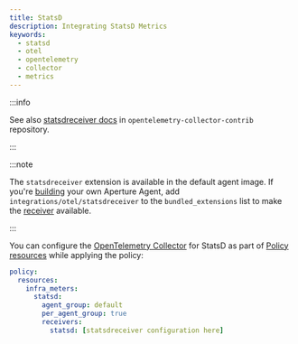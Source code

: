 ```yaml
---
title: StatsD
description: Integrating StatsD Metrics
keywords:
  - statsd
  - otel
  - opentelemetry
  - collector
  - metrics
---
```


:::info

See also [statsdreceiver docs][receiver] in `opentelemetry-collector-contrib`
repository.

:::

:::note

The `statsdreceiver` extension is available in the default agent image. If
you're [building][build] your own Aperture Agent, add
`integrations/otel/statsdreceiver` to the `bundled_extensions` list to make the
[receiver][receiver] available.

:::

You can configure the [OpenTelemetry Collector][opentelemetry-collector] for
StatsD as part of [Policy resources][policy-resources] while applying the
policy:

```yaml
policy:
  resources:
    infra_meters:
      statsd:
        agent_group: default
        per_agent_group: true
        receivers:
          statsd: [statsdreceiver configuration here]
```

[build]: /reference/aperturectl/build/agent/agent.md
[receiver]:
  https://github.com/open-telemetry/opentelemetry-collector-contrib/tree/main/receiver/statsdreceiver
[opentelemetry-collector]: /reference/configuration/spec.md#telemetry-collector
[policy-resources]: /reference/configuration/spec.md#resources
